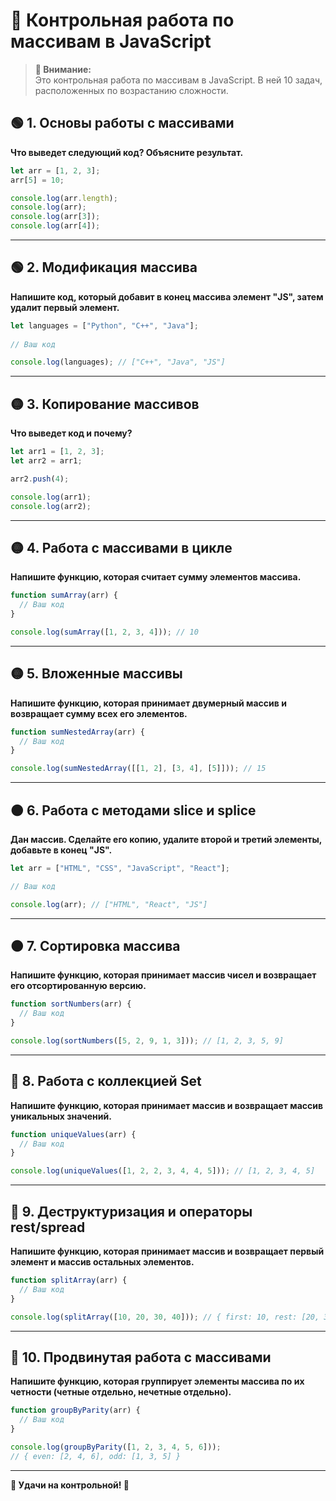 # 📌 Контрольная работа по массивам в JavaScript  

> **📅 Внимание:**  
> Это контрольная работа по массивам в JavaScript. В ней 10 задач, расположенных по возрастанию сложности.  

## 🟢 1. Основы работы с массивами  

**Что выведет следующий код? Объясните результат.**  

```js
let arr = [1, 2, 3];
arr[5] = 10;

console.log(arr.length);
console.log(arr);
console.log(arr[3]);
console.log(arr[4]);
```

---

## 🟢 2. Модификация массива  

**Напишите код, который добавит в конец массива элемент "JS", затем удалит первый элемент.**  

```js
let languages = ["Python", "C++", "Java"];
    
// Ваш код

console.log(languages); // ["C++", "Java", "JS"]
```

---

## 🟡 3. Копирование массивов

**Что выведет код и почему?**  

```js
let arr1 = [1, 2, 3];
let arr2 = arr1;

arr2.push(4);

console.log(arr1);
console.log(arr2);
```

---

## 🟡 4. Работа с массивами в цикле  

**Напишите функцию, которая считает сумму элементов массива.**  

```js
function sumArray(arr) {
  // Ваш код
}

console.log(sumArray([1, 2, 3, 4])); // 10
```

---

## 🟡 5. Вложенные массивы  

**Напишите функцию, которая принимает двумерный массив и возвращает сумму всех его элементов.**  

```js
function sumNestedArray(arr) {
  // Ваш код
}

console.log(sumNestedArray([[1, 2], [3, 4], [5]])); // 15
```

---

## 🟠 6. Работа с методами slice и splice  

**Дан массив. Сделайте его копию, удалите второй и третий элементы, добавьте в конец "JS".**  

```js
let arr = ["HTML", "CSS", "JavaScript", "React"];

// Ваш код

console.log(arr); // ["HTML", "React", "JS"]
```

---

## 🟠 7. Сортировка массива  

**Напишите функцию, которая принимает массив чисел и возвращает его отсортированную версию.**  

```js
function sortNumbers(arr) {
  // Ваш код
}

console.log(sortNumbers([5, 2, 9, 1, 3])); // [1, 2, 3, 5, 9]
```

---

## 🔵 8. Работа с коллекцией Set  

**Напишите функцию, которая принимает массив и возвращает массив уникальных значений.**  

```js
function uniqueValues(arr) {
  // Ваш код
}

console.log(uniqueValues([1, 2, 2, 3, 4, 4, 5])); // [1, 2, 3, 4, 5]
```

---

## 🔵 9. Деструктуризация и операторы rest/spread  

**Напишите функцию, которая принимает массив и возвращает первый элемент и массив остальных элементов.**  

```js
function splitArray(arr) {
  // Ваш код
}

console.log(splitArray([10, 20, 30, 40])); // { first: 10, rest: [20, 30, 40] }
```

---

## 🔴 10. Продвинутая работа с массивами  

**Напишите функцию, которая группирует элементы массива по их четности (четные отдельно, нечетные отдельно).**  

```js
function groupByParity(arr) {
  // Ваш код
}

console.log(groupByParity([1, 2, 3, 4, 5, 6])); 
// { even: [2, 4, 6], odd: [1, 3, 5] }
```

---

**📌 Удачи на контрольной! 🚀**
